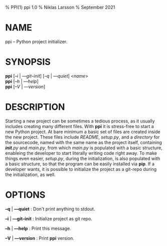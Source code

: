 % PPI(1) ppi 1.0
% Niklas Larsson
% September 2021

# NAME
ppi – Python project initializer.

# SYNOPSIS
**ppi** \[*–i* | *––git–init*\] \[*–q* | *––quiet*\] \<*name*\>\
**ppi** \[*–h* | *––help*\] \
**ppi** \[*–V* | *––version*\]

# DESCRIPTION
Starting a new project can be sometimes a tedious process, as it usually
includes creating many different files. With **ppi** it is stress-free to start
a new Python project. At bare minimum a basic set of files are created inside
the new project. These files include *README*, *setup.py*, and a *directory* for
the sourcecode, named with the same name as the project itself, containing
*__init__.py* and *main.py*, from which *main.py* is populated with a basic
structure, enableing the developer to start literally writing code right away.
To make things even easier, *setup.py*, during the initialization, is also
populated with a basic structure, so that the program can be easily installed
via **pip**. If a developer wants, it is possible to initialize the project as
a git-repo during the initialization, as well.

# OPTIONS
**–q** | **––quiet**
: Don't print anything to stdout.

**–i** | **––git–init**
: Initialize project as git repo.

**–h** | **––help**
: Print this message.

**–V** | **––version**
: Print **ppi** version.
